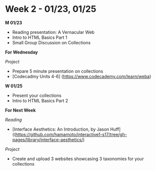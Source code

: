 # Week 2 - 01/23, 01/25
**M 01/23**
* Reading presentation: A Vernacular Web
* Intro to HTML Basics Part 1
* Small Group Discussion on Collections

**For Wednesday**

_Project_
* Prepare 5 minute presentation on collections
* [Codecadmy Units 4-6] (https://www.codecademy.com/learn/weba)

**W 01/25**
* Present your collections
* Intro to HTML Basics Part 2

**For Next Week**

_Reading_
* [Interface Aesthetics: An Introduction, by Jason Huff]((https://github.com/hamamoto/interactive1-s17/tree/gh-pages/library/interface-aesthetics/)

_Project_
* Create and upload 3 websites showcasing 3 taxonomies for your collections